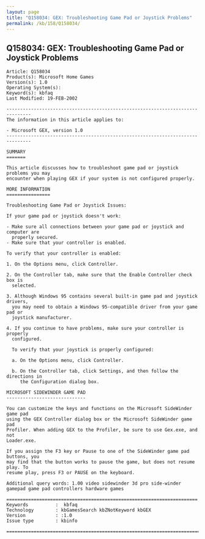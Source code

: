 ```yaml
---
layout: page
title: "Q158034: GEX: Troubleshooting Game Pad or Joystick Problems"
permalink: /kb/158/Q158034/
---
```


## Q158034: GEX: Troubleshooting Game Pad or Joystick Problems

	Article: Q158034
	Product(s): Microsoft Home Games
	Version(s): 1.0
	Operating System(s): 
	Keyword(s): kbfaq
	Last Modified: 19-FEB-2002
	
	-------------------------------------------------------------------------------
	The information in this article applies to:
	
	- Microsoft GEX, version 1.0 
	-------------------------------------------------------------------------------
	
	SUMMARY
	=======
	
	This article discusses how to troubleshoot game pad or joystick problems you may
	encounter when playing GEX if your system is not configured properly.
	
	MORE INFORMATION
	================
	
	Troubleshooting Game Pad or Joystick Issues:
	
	If your game pad or joystick doesn't work:
	
	- Make sure all connections between your game pad or joystick and computer are
	  properly secured.
	- Make sure that your controller is enabled.
	
	To verify that your controller is enabled:
	
	1. On the Options menu, click Controller.
	
	2. On the Controller tab, make sure that the Enable Controller check box is
	  selected.
	
	3. Although Windows 95 contains several built-in game pad and joystick drivers,
	  you may need to obtain a Windows 95-compatible driver from your game pad or
	  joystick manufacturer.
	
	4. If you continue to have problems, make sure your controller is properly
	  configured.
	
	  To verify that your joystick is properly configured:
	
	  a. On the Options menu, click Controller.
	
	  b. On the Controller tab, click Settings, and then follow the directions in
	     the Configuration dialog box.
	
	MICROSOFT SIDEWINDER GAME PAD
	-----------------------------
	
	You can customize the keys and functions on the Microsoft SideWinder game pad
	using the GEX Controller dialog box or the Microsoft SideWinder game pad
	Profiler. When adding GEX to the Profiler, be sure to use Gex.exe, and not
	Loader.exe.
	
	If you assign the F3 key or Pause to one of the SideWinder game pad buttons, you
	may find that the button works to pause the game, but does not resume play. To
	resume play, press F3 or PAUSE on the keyboard.
	
	Additional query words: 1.00 video sidewinder 3d pro side-winder gamepad game pad controllers hardware games
	
	======================================================================
	Keywords          :  kbfaq
	Technology        : kbGamesSearch kbZNotKeyword kbGEX
	Version           : :1.0
	Issue type        : kbinfo
	
	=============================================================================
	
